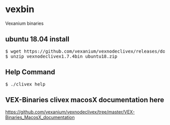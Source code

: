 # vexbin
Vexanium binaries

<H2>ubuntu 18.04 install</h2>
<pre>$ wget https://github.com/vexanium/vexnodeclivex/releases/download/v1.7.4-1.0/vex1.7.4bin_ubuntu18.zip
$ unzip vexnodeclivex1.7.4bin_ubuntu18.zip</pre>

<H2>Help Command</h2>
<pre>$ ./clivex help</pre>

## VEX-Binaries clivex macosX documentation here
https://github.com/vexanium/vexnodeclivex/tree/master/VEX-Binaries_MacosX_documentation

